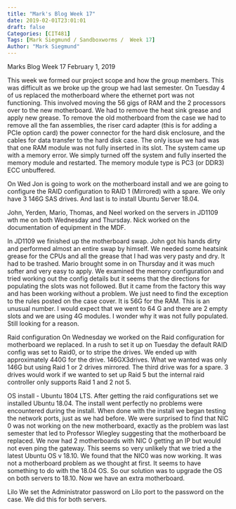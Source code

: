 ```yaml
---
title: "Mark's Blog Week 17"
date: 2019-02-01T23:01:01
draft: false
Categories: [CIT481]
Tags: [Mark Siegmund / Sandboxworms /  Week 17]
Author: "Mark Siegmund"
---
```


Marks Blog Week 17					February 1, 2019

This week we formed our project scope and how the group members.  This was difficult as we broke up the group we had last semester.  On Tuesday 4 of us replaced the motherboard where the ethernet port was not functioning.  This involved moving the 56 gigs of RAM and the 2 processors over to the new motherboard.  We had to remove the heat sink grease and apply new grease.  To remove the old motherboard from the case we had to remove all the fan assemblies, the riser card adapter (this is for adding a PCIe option card) the power connector for the hard disk enclosure, and the cables for data transfer to the hard disk case.  The only issue we had was that one RAM module was not fully inserted in its slot.  The system came up with a memory error.  We simply turned off the system and fully inserted the memory module and restarted.
The memory module type is PC3 (or DDR3) ECC unbuffered.

On Wed Jon is going to work on the motherboard install and we are going to configure the RAID configuration to RAID 1 (Mirrored) with a spare.  We only have 3 146G SAS drives.  And last is to install Ubuntu Server 18.04.

John, Yerden, Mario, Thomas, and Neel worked on the servers in JD1109 wth me on both Wednesday and Thursday.  Nick worked on the documentation of equipment in the MDF.  

In JD1109 we finished up the motherboard swap.  John got his hands dirty and performed almost an entire swap by himself.  We needed some heatsink grease for the CPUs and all the grease that I had was very pasty and dry.  It had to be trashed.  Mario brought some in on Thursday and it was much softer and very easy to apply.  We examined the memory configuration and tried working out the config details but it seems that the directions for populating the slots was not followed.  But it came from the factory this way and has been working without a problem.  We just need to find the exception to the rules posted on the case cover.  It is 56G for the RAM.  This is an unusual number.  I would expect that we went to 64 G and there are 2 empty slots and we are using 4G modules.  I wonder why it was not fully populated.  Still looking for a reason.



Raid configuration
On Wednesday we worked on the Raid configuration for motherboard we replaced.  In a rush to set it up on Tuesday the default RAID config was set to Raid0, or to stripe the drives.  We ended up with approximately 440G for the drive.  146GX3drives.  What we wanted was only 146G but using Raid 1 or 2 drives mirrored.  The third drive was for a spare.  3 drives would work if we wanted to set up Raid 5 but the internal raid controller only supports Raid 1 and 2 not 5.

OS install - Ubuntu 1804 LTS.
After getting the raid configurations set we installed Ubuntu 18.04.  The install went perfectly no problems were encountered during the install.  When done with the install we began testing the network ports, just as we had before.  We were surprised to find that NIC 0 was not working on the new motherboard, exactly as the problem was last semester that led to Professor Wiegley suggesting that the motherboard be replaced.  We now had 2 motherboards with NIC 0 getting an IP but would not even ping the gateway.  This seems so very unlikely that we tried a the latest Ubuntu OS v 18.10.  We found that the NIC0 was now working.  It was not a motherboard problem as we thought at first.  It seems to have something to do with the 18.04 OS.  So our solution was to upgrade the OS on both servers to 18.10.   Now we have an extra motherboard.

Lilo
We set the Administrator password on Lilo port to the password on the case.  We did this for both servers.  